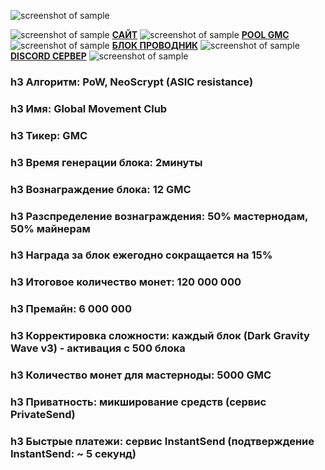 ![screenshot of sample](https://cdn.discordapp.com/attachments/651853753019924520/655580580007772171/SHAPKA_GMC.png)

![screenshot of sample](
https://cdn.discordapp.com/emojis/655586661102649354.png)  [**САЙТ**](https://www.globalmovement.club)  ![screenshot of sample](
https://cdn.discordapp.com/emojis/655586661102649354.png) [**POOL GMC**](https://pool.gmastercoin.com)  ![screenshot of sample](
https://cdn.discordapp.com/emojis/655586661102649354.png) [**БЛОК ПРОВОДНИК**](https://chain.gmastercoin.com)  ![screenshot of sample](
https://cdn.discordapp.com/emojis/655586661102649354.png) [**DISCORD СЕРВЕР**](https://discord.gg/NUceHNH)  ![screenshot of sample](
https://cdn.discordapp.com/emojis/655586661102649354.png)

### h3 Алгоритм: PoW, NeoScrypt (ASIC resistance)
### h3 Имя: Global Movement Club
### h3 Тикер: GMC
### h3 Время генерации блока: 2минуты
### h3 Вознаграждение блока: 12 GMC
### h3 Разспределение вознаграждения: 50% мастернодам, 50% майнерам
### h3 Награда за блок ежегодно сокращается на 15%
### h3 Итоговое количество монет: 120 000 000
### h3 Премайн: 6 000 000
### h3 Корректировка сложности: каждый блок (Dark Gravity Wave v3) - активация с 500 блока
### h3 Количество монет для мастерноды: 5000 GMC
### h3 Приватность: микширование средств (сервис PrivateSend)
### h3 Быстрые платежи: сервис InstantSend (подтверждение InstantSend: ~ 5 секунд)
